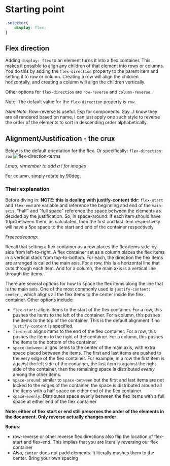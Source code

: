 # Starting point

```CSS
.selector{
    display: flex;
}
```

## Flex direction

Adding `display: flex` to an element turns it into a flex container. This makes it possible to align any children of that element into rows or columns. You do this by adding the `flex-direction` property to the parent item and setting it to row or column. Creating a row will align the children horizontally, and creating a column will align the children vertically.

Other options for `flex-direction` are `row-reverse` and `column-reverse`.

Note: The default value for the `flex-direction` property is `row`.

_IslamNote_: Row-reverse is useful. Esp for components. Say...I know they are all rendered based on name, I can just apply one such style to reverse the order of the elements to sort in descending order alphabetically.

## Alignment/Justification - the crux

Below is the default orientation for the flex. Or specifically: `flex-direction: row`
![flex-direction-terms](https://www.w3.org/TR/css-flexbox-1/images/flex-direction-terms.svg)

_Lmao, remember to add a ! for images_

For column, simply rotate by 90deg.

### Their explanation

Before diving in:
**NOTE: this is dealing with justify-content**
**tldr**: `flex-start` and `flex-end` are variable and reference the beginning and end of the `main-axis`.
"half" and "full space" reference the space between the elements as decided by the justification.
So, in space-around: If each item should have 10px between them, as calculated, then the first and last item respectively will have a 5px space to the start and end of the container respectively.

_Freecodecamp:_

Recall that setting a flex container as a row places the flex items side-by-side from left-to-right. A flex container set as a column places the flex items in a vertical stack from top-to-bottom. For each, the direction the flex items are arranged is called the main axis. For a row, this is a horizontal line that cuts through each item. And for a column, the main axis is a vertical line through the items.

There are several options for how to space the flex items along the line that is the main axis. One of the most commonly used is `justify-content: center;`, which aligns all the flex items to the center inside the flex container. Other options include:

- `flex-start`: aligns items to the start of the flex container. For a row, this pushes the items to the left of the container. For a column, this pushes the items to the top of the container. This is the default alignment if no `justify-content` is specified.
- `flex-end`: aligns items to the end of the flex container. For a row, this pushes the items to the right of the container. For a column, this pushes the items to the bottom of the container.
- `space-between`: aligns items to the center of the main axis, with extra space placed between the items. The first and last items are pushed to the very edge of the flex container. For example, in a row the first item is against the left side of the container, the last item is against the right side of the container, then the remaining space is distributed _evenly_ among the other items.
- `space-around`: similar to `space-between` but the first and last items are not locked to the edges of the container, the space is distributed around all the items with a half space on either end of the flex container.
- `space-evenly`: Distributes space evenly between the flex items with a full space at either end of the flex container

**Note: either of flex start or end still preserves the order of the elements in the document. Only reverse actually changes order**

**Bonus**:

- row-reverse or other reverse flex directions also flip the location of flex-start and flex-end. This implies that you are literally reversing our flex container
- Also, `center` does not padd elements. It literally mushes them to the center. Bring your own spacing
